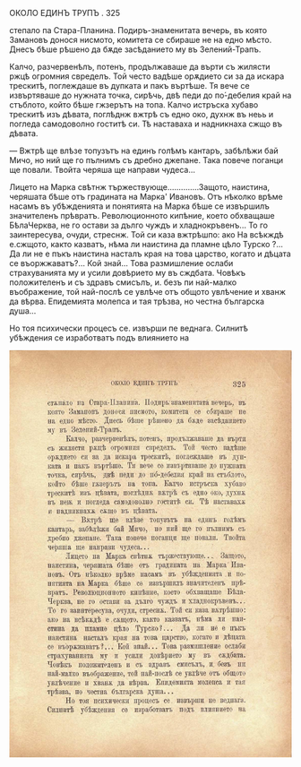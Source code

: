 ﻿ОКОЛО ЕДИНЪ ТРУПЪ .	325

степало па Стара-Планина. Подиръ-знаменитата вечерь, въ която Замановъ донося нисмото, комитета се сбираше не на едно мѣсто. Днесъ бѣше рѣшено да бѫде засѣданието му въ Зелений-Трапъ.

Калчо, разчервенѣлъ, потенъ, продължаваше да върти съ жилясти ржцѣ огромния свределъ. Той често вадѣше орѫдието си за да искара трескитѣ, поглеждаше въ дупката и пакъ въртѣше. Тя вече се извъртяваше до нужната точка, сирѣчь, двѣ педи до по́-дебелия край на стъблото, който бѣше гжзерътъ на топа. Калчо истръска хубаво трескитѣ изъ дѣвата, поглѣднж вжтрѣ съ едно око, духнж въ неьь и погледа самодоволно гоститѣ си. Тѣ наставаха и надникнаха сжщо въ дѣвата.

— Вжтрѣ ще влѣзе топузътъ на единъ голѣмъ кантаръ, забѣлѣжи бай Мичо, но ний ще го пълнимъ съ дребно джепане. Така повече поганци ще повали. Твойта черяша ще направи чудеса...

Лицето на Марка свѣтнж тържествующе..............Защото, наистина, черяшата бѣше отъ градината на Марка' Ивановъ. Отъ нѣколко врѣме насамъ въ убѣжденията и понятията на Марка бѣше се извършилъ значителенъ прѣвратъ. Революционното кипѣние, което обхващаше БѣлаЧерква, не го остави за дълго чуждъ и хладнокръвенъ... То го заинтересува, очуди, стреснж. Той си каза вжтрѣшпо: ако На всѣкждѣ е.сжщото, както казватъ, нѣма ли наистина да пламне цѣло Турско ?... Да ли не е пъкъ наистина насталъ края на това царство, когато и дѣцата се въоржжаватъ?... Кой знай... Това размишление ослаби страхуванията му и усили довѣрието му въ сждбата. Човѣкъ положителенъ и съ здравъ смисълъ, и. безъ пи най-малко въображение, той най-послѣ се увлѣче отъ общото увлѣчение и хванж да вѣрва. Епидемията молепса и тая трѣзва, но честна българска душа...

Но тоя психически процесъ се. извърши пе веднага. Силнитѣ убѣждения се изработватъ подъ влиянието на

![original](../images/364.jpg)


